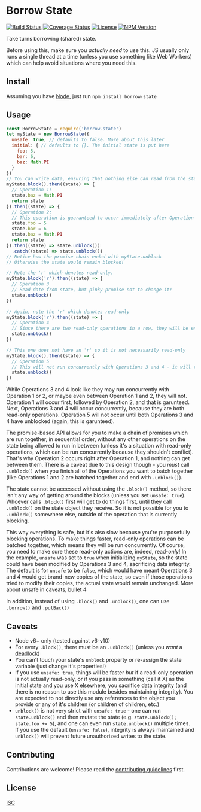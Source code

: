 # Borrow State

[![Build Status](https://img.shields.io/travis/jamescostian/borrow-state.svg?style=flat)](https://travis-ci.org/jamescostian/borrow-state)
[![Coverage Status](https://img.shields.io/coveralls/jamescostian/borrow-state.svg?style=flat)](https://coveralls.io/r/jamescostian/borrow-state?branch=master)
[![License](https://img.shields.io/npm/l/borrow-state.svg?style=flat)](https://github.com/jamescostian/borrow-state/blob/master/LICENSE)
[![NPM Version](https://img.shields.io/npm/v/borrow-state.svg?style=flat)](https://www.npmjs.com/package/borrow-state)

Take turns borrowing (shared) state.

Before using this, make sure you *actually need* to use this. JS usually only runs a single thread at a time (unless you use something like Web Workers) which can help avoid situations where you need this.

## Install

Assuming you have [Node](http://nodejs.org), just run `npm install borrow-state`

## Usage

```js
const BorrowState = require('borrow-state')
let myState = new BorrowState({
  unsafe: true, // defaults to false. More about this later
  initial: { // defaults to {}. The initial state is put here
    foo: 5,
    bar: 6,
    baz: Math.PI
  }
})
// You can write data, ensuring that nothing else can read from the state until you explicitly unblock the state
myState.block().then((state) => {
  // Operation 1:
  state.baz = Math.PI
  return state
}).then((state) => {
  // Operation 2:
  // This operation is guaranteed to occur immediately after Operation 1
  state.foo = 5
  state.bar = 6
  state.baz = Math.PI
  return state
}).then((state) => state.unblock())
  .catch((state) => state.unblock())
// Notice how the promise chain ended with myState.unblock
// Otherwise the state would remain blocked!

// Note the 'r' which denotes read-only.
myState.block('r').then((state) => {
  // Operation 3
  // Read date from state, but pinky-promise not to change it!
  state.unblock()
})

// Again, note the 'r' which denotes read-only
myState.block('r').then((state) => {
  // Operation 4
  // Since there are two read-only operations in a row, they will be executed concurrently!
  state.unblock()
})

// This one does not have an 'r' so it is not necessarily read-only
myState.block().then((state) => {
  // Operation 5
  // This will not run concurrently with Operations 3 and 4 - it will run after them.
  state.unblock()
})
```

While Operations 3 and 4 look like they may run concurrently with Operation 1 or 2, or maybe even between Operation 1 and 2, they will not. Operation 1 will occur first, followed by Operation 2, and that is garunteed. Next, Operations 3 and 4 will occur concurrently, because they are both read-only operations. Operation 5 will not occur until both Operations 3 and 4 have unblocked (again, this is garunteed).

The promise-based API allows for you to make a chain of promises which are run together, in sequential order, without any other operations on the state being allowed to run in between (unless it's a situation with read-only operations, which can be run concurrently because they shouldn't conflict). That's why Operation 2 occurs right after Operation 1, and nothing can get between them. There is a caveat due to this design though - you *must* call `.unblock()` when you finish all of the Operations you want to batch together (like Operations 1 and 2 are batched together and end with `.unblock()`).

The state cannot be accessed without using the `.block()` method, so there isn't any way of getting around the blocks (unless you set `unsafe: true`). Whoever calls `.block()` first will get to do things first, until they call `.unblock()` on the state object they receive. So it is not possible for you to `.unblock()` somewhere else, outside of the operation that is currently blocking.

This way everything is safe, but it's also slow because you're purposefully blocking operations. To make things faster, read-only operations can be batched together, which means they will be run concurrently. Of course, you need to make sure these read-only actions are, indeed, read-*only*! In the example, `unsafe` was set to `true` when initializing `myState`, so the state could have been modified by Operations 3 and 4, sacrificing data integrity. The default is for `unsafe` to be `false`, which would have meant Operations 3 and 4 would get brand-new copies of the state, so even if those operations tried to modify their copies, the actual state would remain unchanged. More about unsafe in caveats, bullet 4

In addition, instead of using `.block()` and `.unblock()`, one can use `.borrow()` and `.putBack()`

## Caveats

+ Node v6+ only (tested against v6-v10)
+ For every `.block()`, there must be an `.unblock()` (unless you *want* a [deadlock](https://en.wikipedia.org/wiki/Deadlock))
+ You can't touch your state's `unblock` property or re-assign the state variable (just change it's properties!)
+ If you use `unsafe: true`, things will be faster *but* if a read-only operation is not actually read-only, or if you pass in something (call it X) as the initial state and you use X elsewhere, you sacrifice data integrity (and there is no reason to use this module besides maintaining integrity). You are expected to not directly use any references to the object you provide or any of it's children (or children of children, etc.)
+ `unblock()` is not very strict with `unsafe: true` - one can run `state.unblock()` and then mutate the state (e.g. `state.unblock(); state.foo += 5`), and one can even run `state.unblock()` multiple times. If you use the default (`unsafe: false`), integrity is always maintained and `unblock()` will prevent future unauthorized writes to the state.

## Contributing

Contributions are welcome! Please read the [contributing guidelines](CONTRIBUTING.md) first.

## License

[ISC](LICENSE)
